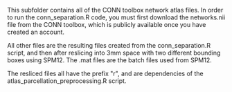 This subfolder contains all of the CONN toolbox network atlas files. In order to run the conn_separation.R code, you must first download the networks.nii file from the CONN toolbox, which is publicly available once you have created an account. 

All other files are the resulting files created from the conn_separation.R script, and then after reslicing into 3mm space with two different bounding boxes using SPM12. The .mat files are the batch files used from SPM12. 

The resliced files all have the prefix "r", and are dependencies of the atlas_parcellation_preprocessing.R script. 
